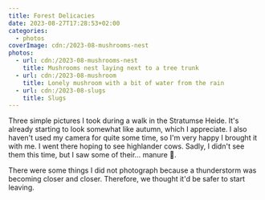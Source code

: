 ```yaml
---
title: Forest Delicacies
date: 2023-08-27T17:28:53+02:00
categories:
  - photos
coverImage: cdn:/2023-08-mushrooms-nest
photos:
  - url: cdn:/2023-08-mushrooms-nest
    title: Mushrooms nest laying next to a tree trunk
  - url: cdn:/2023-08-mushroom
    title: Lonely mushroom with a bit of water from the rain
  - url: cdn:/2023-08-slugs
    title: Slugs
---
```


<style>
.fg-2023-08-27-forest-delicacies {
  grid-template-areas:
    "a b"
    "c c";
}

.fg-2023-08-27-forest-delicacies> *:nth-child(1) { grid-area: a; }
.fg-2023-08-27-forest-delicacies> *:nth-child(2) { grid-area: b; }
.fg-2023-08-27-forest-delicacies> *:nth-child(3) { grid-area: c; }
</style>

Three simple pictures I took during a walk in the Stratumse Heide. It's already starting
to look somewhat like autumn, which I appreciate. I also haven't used my camera for quite
some time, so I'm very happy I brought it with me. I went there hoping to see highlander cows.
Sadly, I didn't see them this time, but I saw some of their... manure 💩.

There were some things I did not photograph because a thunderstorm was becoming closer and closer.
Therefore, we thought it'd be safer to start leaving.
